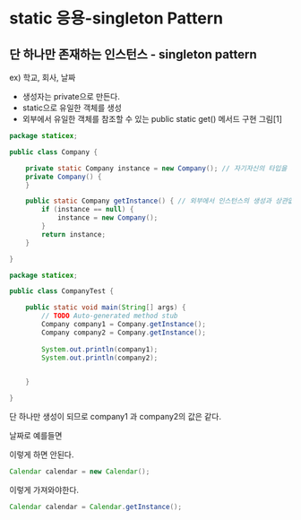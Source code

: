 # static 응용-singleton Pattern
## 단 하나만 존재하는 인스턴스 - singleton pattern
ex) 학교, 회사, 날짜

- 생성자는 private으로 만든다.
- static으로 유일한 객체를 생성
- 외부에서 유일한 객체를 참조할 수 있는 public static get() 메서드 구현
그림[1]

```java
package staticex;

public class Company {

	private static Company instance = new Company(); // 자기자신의 타입을 가진 변수 인스턴스를 만든다.
	private Company() {
	}

	public static Company getInstance() { // 외부에서 인스턴스의 생성과 상관없이 호출하기위해 static으로 한다.
		if (instance == null) {
			instance = new Company();
		}
		return instance;
	}

}

```

```java
package staticex;

public class CompanyTest {

	public static void main(String[] args) {
		// TODO Auto-generated method stub
		Company company1 = Company.getInstance();
		Company company2 = Company.getInstance();
		
		System.out.println(company1);
		System.out.println(company2);
	

	}

}
```
단 하나만 생성이 되므로 company1 과 company2의 값은 같다.

날짜로 예를들면

이렇게 하면 안된다.

```java
Calendar calendar = new Calendar();
```
이렇게 가져와야한다.

```java
Calendar calendar = Calendar.getInstance();
```